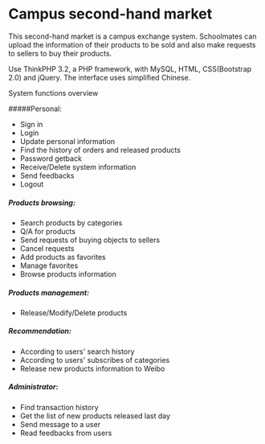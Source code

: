 # Campus second-hand market 
This second-hand market is a campus exchange system. Schoolmates can upload the information of their products to be sold and also make requests to sellers to buy their products.

Use ThinkPHP 3.2, a PHP framework, with MySQL, HTML, CSS(Bootstrap 2.0) and jQuery. The interface uses simplified Chinese.

System functions overview

#####Personal:

 + Sign in
 + Login
 + Update personal information
 + Find the history of orders and released products
 + Password getback
 + Receive/Delete system information
 + Send feedbacks
 + Logout
 
##### Products browsing:
 
 + Search products by categories
 + Q/A for products
 + Send requests of buying objects to sellers
 + Cancel requests
 + Add products as favorites
 + Manage favorites
 + Browse products information
 
##### Products management:
 
 + Release/Modify/Delete products

##### Recommendation:

+ According to users' search history
+ According to users' subscribes of categories
+ Release new products information to Weibo

##### Administrator:

+ Find transaction history
+ Get the list of new products released last day
+ Send message to a user
+ Read feedbacks from users